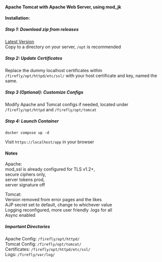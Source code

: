 #### Apache Tomcat with Apache Web Server, using mod_jk  
  
#### Installation:  
##### Step 1: Download zip from releases
  [Latest Version](https://github.com/bshp/docker-bshp_firefly/archive/master.zip)  
  Copy to a directory on your server, ``/opt`` is recommended  
  
##### Step 2: Update Certificates  
  Replace the dummy localhost certificates within ``/firefly/opt/httpd/etc/ssl/`` with your host certificate and key, named the same.  
  
##### Step 3 (Optional): Customize Configs  
  Modify Apache and Tomcat configs if needed, located under ``/firefly/opt/httpd`` and ``/firefly/opt/tomcat``    
  
##### Step 4: Launch Container  
``
docker compose up -d
``  
  
Visit ``https://localhost/app`` in your browser  
  
#### Notes  
Apache:  
mod_ssl is already configured for TLS v1.2+,  
secure ciphers only,  
server tokens prod,  
server signature off  
  
Tomcat:  
Version removed from error pages and the likes  
AJP secret set to default, change to whichever value  
Logging reconfigured, more user friendly .logs for all  
Async enabled  
  
##### Important Directories  
Apache Config: ``/firefly/opt/httpd/``  
Tomcat Config: ``/firefly/opt/tomcat/``  
Certificates: ``/firefly/opt/httpd/etc/ssl/``  
Logs: ``/firefly/var/log/``  

